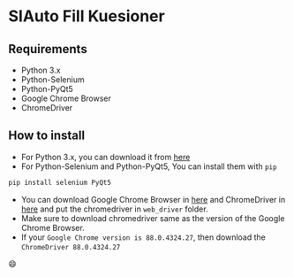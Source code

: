 # SIAuto Fill Kuesioner

## Requirements
+ Python 3.x
+ Python-Selenium
+ Python-PyQt5
+ Google Chrome Browser
+ ChromeDriver

## How to install

+ For Python 3.x, you can download it from [here](https://www.python.org/downloads/)
+ For Python-Selenium and Python-PyQt5, You can install them with ``pip``
```bash
pip install selenium PyQt5
```
+ You can download Google Chrome Browser in [here](https://www.google.com/chrome/index.html) and ChromeDriver in [here](https://chromedriver.chromium.org/) and put the chromedriver in ``web_driver`` folder.
+ Make sure to download chromedriver same as the version of the Google Chrome Browser.
+ If your ``Google Chrome version is 88.0.4324.27``, then download the ``ChromeDriver 88.0.4324.27``

:smile:



